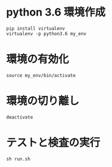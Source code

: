 # python 3.6 環境作成

```
pip install virtualenv
virtualenv -p python3.6 my_env 
```

# 環境の有効化

```
source my_env/bin/activate
```

# 環境の切り離し

```
deactivate
```

# テストと検査の実行

```
sh run.sh
```
